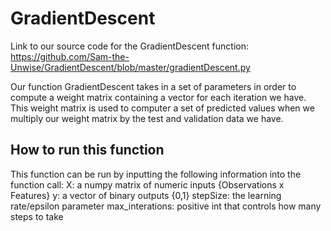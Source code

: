 # GradientDescent

Link to our source code for the GradientDescent function: https://github.com/Sam-the-Unwise/GradientDescent/blob/master/gradientDescent.py

Our function GradientDescent takes in a set of parameters in order to compute a weight matrix containing a vector for each iteration we have. This weight matrix is used to computer a set of predicted values when we multiply our weight matrix by the test and validation data we have.  

## How to run this function
This function can be run by inputting the following information into the function call:
    X: a numpy matrix of numeric inputs {Observations x Features}
    y: a vector of binary outputs {0,1}
    stepSize: the learning rate/epsilon parameter
    max_interations: positive int that controls how many steps to take

